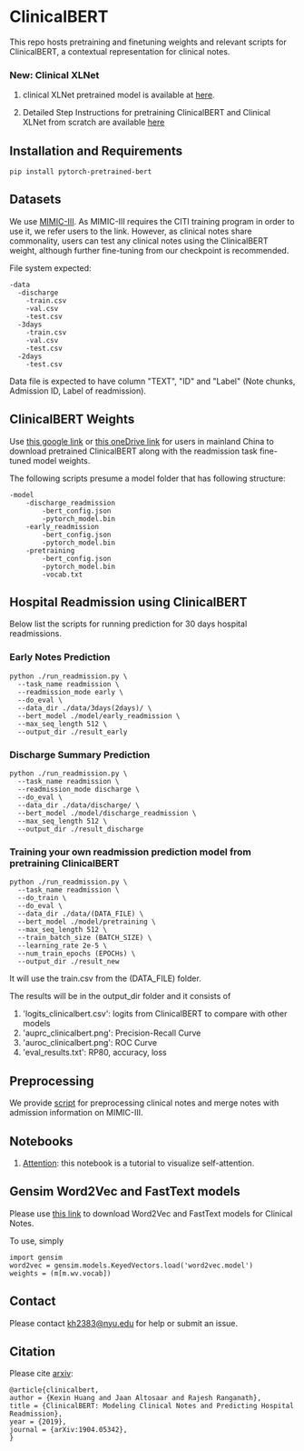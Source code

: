 # ClinicalBERT

This repo hosts pretraining and finetuning weights and relevant scripts for ClinicalBERT, a contextual representation for clinical notes. 

### New: Clinical XLNet
1. clinical XLNet pretrained model is available at [here](https://github.com/kexinhuang12345/clinicalXLNet).

2. Detailed Step Instructions for pretraining ClinicalBERT and Clinical XLNet from scratch are available [here](https://github.com/kexinhuang12345/clinicalBERT/blob/master/notebook/pretrain.ipynb)

## Installation and Requirements

```
pip install pytorch-pretrained-bert
```

## Datasets

We use [MIMIC-III](https://mimic.physionet.org/about/mimic/). As MIMIC-III requires the CITI training program in order to use it, we refer users to the link. However, as clinical notes share commonality, users can test any clinical notes using the ClinicalBERT weight, although further fine-tuning from our checkpoint is recommended. 

File system expected:

```
-data
  -discharge
    -train.csv
    -val.csv
    -test.csv
  -3days
    -train.csv
    -val.csv
    -test.csv
  -2days
    -test.csv
```
Data file is expected to have column "TEXT", "ID" and "Label" (Note chunks, Admission ID, Label of readmission).


## ClinicalBERT Weights

Use [this google link](https://drive.google.com/open?id=1t8L9w-r88Q5-sfC993x2Tjt1pu--A900) or [this oneDrive link](https://hu-my.sharepoint.com/:u:/g/personal/kexinhuang_hsph_harvard_edu/ERw4LamJD4xNkkONXI7jsiYBUk6QwDv4t3y_jJcrsjkt9A?e=orU3C3) for users in mainland China to download pretrained ClinicalBERT along with the readmission task fine-tuned model weights.

The following scripts presume a model folder that has following structure:
```
-model
	-discharge_readmission
		-bert_config.json
		-pytorch_model.bin
	-early_readmission
		-bert_config.json
		-pytorch_model.bin
	-pretraining
		-bert_config.json
		-pytorch_model.bin
		-vocab.txt
```

## Hospital Readmission using ClinicalBERT

Below list the scripts for running prediction for 30 days hospital readmissions.

### Early Notes Prediction
```
python ./run_readmission.py \
  --task_name readmission \
  --readmission_mode early \
  --do_eval \
  --data_dir ./data/3days(2days)/ \
  --bert_model ./model/early_readmission \
  --max_seq_length 512 \
  --output_dir ./result_early
```
### Discharge Summary Prediction
```
python ./run_readmission.py \
  --task_name readmission \
  --readmission_mode discharge \
  --do_eval \
  --data_dir ./data/discharge/ \
  --bert_model ./model/discharge_readmission \
  --max_seq_length 512 \
  --output_dir ./result_discharge
```
### Training your own readmission prediction model from pretraining ClinicalBERT
```
python ./run_readmission.py \
  --task_name readmission \
  --do_train \
  --do_eval \
  --data_dir ./data/(DATA_FILE) \
  --bert_model ./model/pretraining \
  --max_seq_length 512 \
  --train_batch_size (BATCH_SIZE) \
  --learning_rate 2e-5 \
  --num_train_epochs (EPOCHs) \
  --output_dir ./result_new
```
It will use the train.csv from the (DATA_FILE) folder.

The results will be in the output_dir folder and it consists of 

1. 'logits_clinicalbert.csv': logits from ClinicalBERT to compare with other models
2. 'auprc_clinicalbert.png': Precision-Recall Curve 
3. 'auroc_clinicalbert.png': ROC Curve
4. 'eval_results.txt': RP80, accuracy, loss

## Preprocessing
We provide [script](./preprocess.py) for preprocessing clinical notes and merge notes with admission information on MIMIC-III. 

## Notebooks

1. [Attention](
        ./notebook/attention_visualization.ipynb
      ): this notebook is a tutorial to visualize self-attention.

## Gensim Word2Vec and FastText models

Please use [this link](https://hu-my.sharepoint.com/:u:/g/personal/kexinhuang_hsph_harvard_edu/EcdVZ46f9OZPnFlnFD3jXZgBayNW7T7SrA0lPRf6dlSOzQ?e=sPHF8B) to download Word2Vec and FastText models for Clinical Notes.

To use, simply 

```
import gensim
word2vec = gensim.models.KeyedVectors.load('word2vec.model')
weights = (m[m.wv.vocab])
```

## Contact
Please contact kh2383@nyu.edu for help or submit an issue. 

## Citation

Please cite [arxiv](https://arxiv.org/abs/1904.05342):
```
@article{clinicalbert,
author = {Kexin Huang and Jaan Altosaar and Rajesh Ranganath},
title = {ClinicalBERT: Modeling Clinical Notes and Predicting Hospital Readmission},
year = {2019},
journal = {arXiv:1904.05342},
}

```





